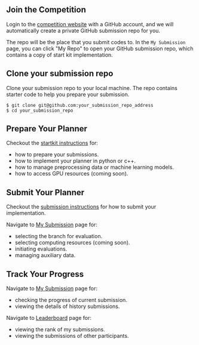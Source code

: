 ## Join the Competition

Login to the [competition website](http://www.leagueofrobotrunners.org/) with a GitHub account, and we will automatically create a private GitHub submission repo for you.

The repo will be the place that you submit codes to. In the `My Submission` page, you can click "My Repo" to open your GitHub submission repo, which contains a copy of start kit implementation.

## Clone your submission repo

Clone your submission repo to your local machine. The repo contains starter code to help you prepare your submission.

```
$ git clone git@github.com:your_submission_repo_address
$ cd your_submission_repo
```

## Prepare Your Planner
Checkout the [startkit instructions](https://github.com/MAPF-Competition/Start-Kit/blob/main/README.md) for:
- how to prepare your submissions.
- how to implement your planner in python or c++.
- how to manage preprocessing data or machine learning models.
- how to access GPU resources (coming soon).

## Submit Your Planner
Checkout the [submission instructions](https://github.com/MAPF-Competition/Start-Kit/blob/main/Submission_Instruction.md) for how to submit your implementation.

Navigate to [My Submission](./submission) page for:
- selecting the branch for evaluation.
- selecting computing resources (coming soon).
- initiating evaluations.
- managing auxiliary data.



## Track Your Progress
Navigate to [My Submission](./submission) page for:
- checking the progress of current submission.
- viewing the details of history submissions.

Navigate to [Leaderboard](./leaderboard) page for:
- viewing the rank of my submissions.
- viewing the submissions of other participants.
